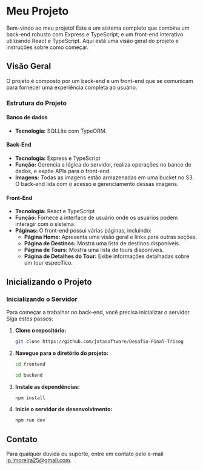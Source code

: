 # Meu Projeto

Bem-vindo ao meu projeto! Este é um sistema completo que combina um back-end robusto com Express e TypeScript, e um front-end interativo utilizando React e TypeScript. Aqui está uma visão geral do projeto e instruções sobre como começar.

## Visão Geral

O projeto é composto por um back-end e um front-end que se comunicam para fornecer uma experiência completa ao usuário. 

### Estrutura do Projeto

#### Banco de dados

- **Tecnologia:** SQLLite com TypeORM.

#### Back-End

- **Tecnologia:** Express e TypeScript
- **Função:** Gerencia a lógica do servidor, realiza operações no banco de dados, e expõe APIs para o front-end.
- **Imagens:** Todas as imagens estão armazenadas em uma bucket no S3. O back-end lida com o acesso e gerenciamento dessas imagens.

#### Front-End

- **Tecnologia:** React e TypeScript
- **Função:** Fornece a interface de usuário onde os usuários podem interagir com o sistema.
- **Páginas:** O front-end possui várias páginas, incluindo:
  - **Página Home:** Apresenta uma visão geral e links para outras seções.
  - **Página de Destinos:** Mostra uma lista de destinos disponíveis.
  - **Página de Tours:** Mostra uma lista de tours disponíveis.
  - **Página de Detalhes do Tour:** Exibe informações detalhadas sobre um tour específico.

## Inicializando o Projeto

### Inicializando o Servidor

Para começar a trabalhar no back-end, você precisa inicializar o servidor. Siga estes passos:

1. **Clone o repositório:**
   ```bash
   git clone https://github.com/jotasoftware/Desafio-Final-Trisog
   ```

2. **Navegue para o diretório do projeto:**
   ```bash
   cd frontend
   ```
   
   ```bash
   cd backend
   ```

3. **Instale as dependências:**
   ```bash
   npm install
   ```

4. **Inicie o servidor de desenvolvimento:**
   ```bash
   npm run dev
   ```


## Contato

Para qualquer dúvida ou suporte, entre em contato pelo e-mail [jp.lmoreira25@gmail.com](mailto:jp.lmoreira25@gmail.com).
